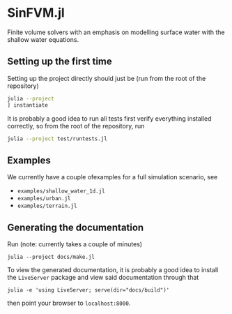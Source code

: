 # SinFVM.jl
Finite volume solvers with an emphasis on modelling surface water with the shallow water equations.

## Setting up the first time

Setting up the project directly should just be (run from the root of the repository)

```bash
julia --project
] instantiate
```

It is probably a good idea to run all tests first verify everything installed correctly, so from the root of the repository, run

```bash
julia --project test/runtests.jl
```

## Examples
We currently have a couple ofexamples for a full simulation scenario, see

  * `examples/shallow_water_1d.jl`
  * `examples/urban.jl`
  * `examples/terrain.jl`

## Generating the documentation

Run (note: currently takes a couple of minutes)

    julia --project docs/make.jl

To view the generated documentation, it is probably a good idea to install the `LiveServer` package and view said documentation through that

    julia -e 'using LiveServer; serve(dir="docs/build")'

then point your browser to `localhost:8000`.
